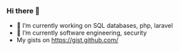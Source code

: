### Hi there 👋

- 🔭 I’m currently working on SQL databases, php, laravel
- 🌱 I’m currently software engineering, security
- My gists on https://gist.github.com/


<!--
**bleish-git/bleish-git** is a ✨ _special_ ✨ repository because its `README.md` (this file) appears on your GitHub profile.

Here are some ideas to get you started:


- 🤔 I’m looking for help with ...
- 💬 Ask me about ...
- 📫 How to reach me: ...
- 😄 Pronouns: ...
- ⚡ Fun fact: ...
- 👯 I’m looking to collaborate on ...
-->
